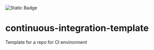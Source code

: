 ![Static Badge](https://img.shields.io/badge/Python%20application%20test%20with%20Github%20Actions-passing-green)



# continuous-integration-template
Template for a repo for CI environment
